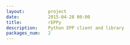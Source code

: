 ```yaml
---
layout:         project
date:           2015-04-28 00:00
title:          rEPPy
description:    Python EPP client and library
packages_num:   2
---
```


